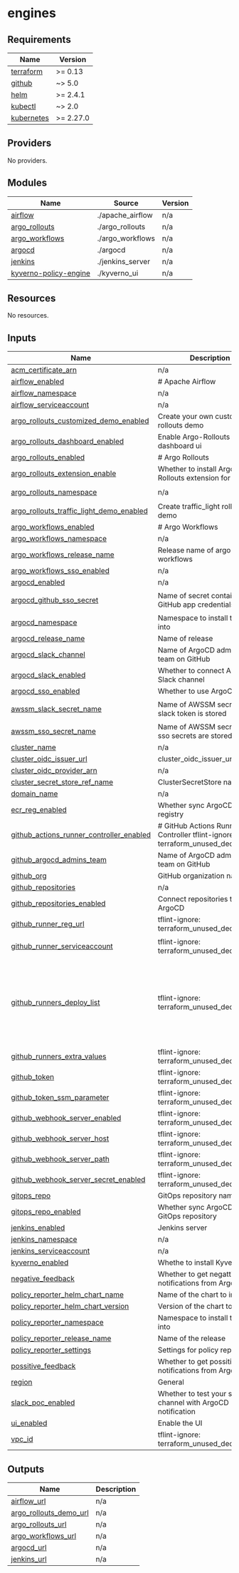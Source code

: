 # engines

<!-- BEGIN_TF_DOCS -->
## Requirements

| Name | Version |
|------|---------|
| <a name="requirement_terraform"></a> [terraform](#requirement\_terraform) | >= 0.13 |
| <a name="requirement_github"></a> [github](#requirement\_github) | ~> 5.0 |
| <a name="requirement_helm"></a> [helm](#requirement\_helm) | >= 2.4.1 |
| <a name="requirement_kubectl"></a> [kubectl](#requirement\_kubectl) | ~> 2.0 |
| <a name="requirement_kubernetes"></a> [kubernetes](#requirement\_kubernetes) | >= 2.27.0 |

## Providers

No providers.

## Modules

| Name | Source | Version |
|------|--------|---------|
| <a name="module_airflow"></a> [airflow](#module\_airflow) | ./apache_airflow | n/a |
| <a name="module_argo_rollouts"></a> [argo\_rollouts](#module\_argo\_rollouts) | ./argo_rollouts | n/a |
| <a name="module_argo_workflows"></a> [argo\_workflows](#module\_argo\_workflows) | ./argo_workflows | n/a |
| <a name="module_argocd"></a> [argocd](#module\_argocd) | ./argocd | n/a |
| <a name="module_jenkins"></a> [jenkins](#module\_jenkins) | ./jenkins_server | n/a |
| <a name="module_kyverno-policy-engine"></a> [kyverno-policy-engine](#module\_kyverno-policy-engine) | ./kyverno_ui | n/a |

## Resources

No resources.

## Inputs

| Name | Description | Type | Default | Required |
|------|-------------|------|---------|:--------:|
| <a name="input_acm_certificate_arn"></a> [acm\_certificate\_arn](#input\_acm\_certificate\_arn) | n/a | `string` | n/a | yes |
| <a name="input_airflow_enabled"></a> [airflow\_enabled](#input\_airflow\_enabled) | # Apache Airflow | `bool` | `false` | no |
| <a name="input_airflow_namespace"></a> [airflow\_namespace](#input\_airflow\_namespace) | n/a | `string` | `"airflow"` | no |
| <a name="input_airflow_serviceaccount"></a> [airflow\_serviceaccount](#input\_airflow\_serviceaccount) | n/a | `string` | `"airflow"` | no |
| <a name="input_argo_rollouts_customized_demo_enabled"></a> [argo\_rollouts\_customized\_demo\_enabled](#input\_argo\_rollouts\_customized\_demo\_enabled) | Create your own customize rollouts demo | `bool` | `false` | no |
| <a name="input_argo_rollouts_dashboard_enabled"></a> [argo\_rollouts\_dashboard\_enabled](#input\_argo\_rollouts\_dashboard\_enabled) | Enable Argo-Rollouts dashboard ui | `bool` | `true` | no |
| <a name="input_argo_rollouts_enabled"></a> [argo\_rollouts\_enabled](#input\_argo\_rollouts\_enabled) | # Argo Rollouts | `bool` | `false` | no |
| <a name="input_argo_rollouts_extension_enable"></a> [argo\_rollouts\_extension\_enable](#input\_argo\_rollouts\_extension\_enable) | Whether to install Argo-Rollouts extension for ArgoCD | `bool` | `false` | no |
| <a name="input_argo_rollouts_namespace"></a> [argo\_rollouts\_namespace](#input\_argo\_rollouts\_namespace) | n/a | `string` | `"argo-rollouts"` | no |
| <a name="input_argo_rollouts_traffic_light_demo_enabled"></a> [argo\_rollouts\_traffic\_light\_demo\_enabled](#input\_argo\_rollouts\_traffic\_light\_demo\_enabled) | Create traffic\_light rollouts demo | `bool` | `false` | no |
| <a name="input_argo_workflows_enabled"></a> [argo\_workflows\_enabled](#input\_argo\_workflows\_enabled) | # Argo Workflows | `bool` | `false` | no |
| <a name="input_argo_workflows_namespace"></a> [argo\_workflows\_namespace](#input\_argo\_workflows\_namespace) | n/a | `string` | `"argo"` | no |
| <a name="input_argo_workflows_release_name"></a> [argo\_workflows\_release\_name](#input\_argo\_workflows\_release\_name) | Release name of argo-workflows | `string` | `"argo-workflows"` | no |
| <a name="input_argo_workflows_sso_enabled"></a> [argo\_workflows\_sso\_enabled](#input\_argo\_workflows\_sso\_enabled) | n/a | `bool` | `false` | no |
| <a name="input_argocd_enabled"></a> [argocd\_enabled](#input\_argocd\_enabled) | n/a | `bool` | `false` | no |
| <a name="input_argocd_github_sso_secret"></a> [argocd\_github\_sso\_secret](#input\_argocd\_github\_sso\_secret) | Name of secret contains GitHub app credentials | `string` | `"argocd-github-sso"` | no |
| <a name="input_argocd_namespace"></a> [argocd\_namespace](#input\_argocd\_namespace) | Namespace to install the chart into | `string` | `"argocd"` | no |
| <a name="input_argocd_release_name"></a> [argocd\_release\_name](#input\_argocd\_release\_name) | Name of release | `string` | `"argocd"` | no |
| <a name="input_argocd_slack_channel"></a> [argocd\_slack\_channel](#input\_argocd\_slack\_channel) | Name of ArgoCD admins-team on GitHub | `string` | `"argocd-channel"` | no |
| <a name="input_argocd_slack_enabled"></a> [argocd\_slack\_enabled](#input\_argocd\_slack\_enabled) | Whether to connect ArgoCD to Slack channel | `bool` | `false` | no |
| <a name="input_argocd_sso_enabled"></a> [argocd\_sso\_enabled](#input\_argocd\_sso\_enabled) | Whether to use ArgoCD SSO | `bool` | `false` | no |
| <a name="input_awssm_slack_secret_name"></a> [awssm\_slack\_secret\_name](#input\_awssm\_slack\_secret\_name) | Name of AWSSM secret where slack token is stored | `string` | `"argocd-slack-app-token"` | no |
| <a name="input_awssm_sso_secret_name"></a> [awssm\_sso\_secret\_name](#input\_awssm\_sso\_secret\_name) | Name of AWSSM secret where sso secrets are stored | `string` | n/a | yes |
| <a name="input_cluster_name"></a> [cluster\_name](#input\_cluster\_name) | n/a | `string` | n/a | yes |
| <a name="input_cluster_oidc_issuer_url"></a> [cluster\_oidc\_issuer\_url](#input\_cluster\_oidc\_issuer\_url) | cluster\_oidc\_issuer\_url | `string` | n/a | yes |
| <a name="input_cluster_oidc_provider_arn"></a> [cluster\_oidc\_provider\_arn](#input\_cluster\_oidc\_provider\_arn) | n/a | `string` | n/a | yes |
| <a name="input_cluster_secret_store_ref_name"></a> [cluster\_secret\_store\_ref\_name](#input\_cluster\_secret\_store\_ref\_name) | ClusterSecretStore name | `string` | n/a | yes |
| <a name="input_domain_name"></a> [domain\_name](#input\_domain\_name) | n/a | `string` | n/a | yes |
| <a name="input_ecr_reg_enabled"></a> [ecr\_reg\_enabled](#input\_ecr\_reg\_enabled) | Whether sync ArgoCD to ECR registry | `bool` | `false` | no |
| <a name="input_github_actions_runner_controller_enabled"></a> [github\_actions\_runner\_controller\_enabled](#input\_github\_actions\_runner\_controller\_enabled) | # GitHub Actions Runners Controller tflint-ignore: terraform\_unused\_declarations | `bool` | `false` | no |
| <a name="input_github_argocd_admins_team"></a> [github\_argocd\_admins\_team](#input\_github\_argocd\_admins\_team) | Name of ArgoCD admins-team on GitHub | `string` | `"argocd-admins"` | no |
| <a name="input_github_org"></a> [github\_org](#input\_github\_org) | GitHub organization name | `string` | `""` | no |
| <a name="input_github_repositories"></a> [github\_repositories](#input\_github\_repositories) | n/a | `list(string)` | `[]` | no |
| <a name="input_github_repositories_enabled"></a> [github\_repositories\_enabled](#input\_github\_repositories\_enabled) | Connect repositories to ArgoCD | `bool` | `false` | no |
| <a name="input_github_runner_reg_url"></a> [github\_runner\_reg\_url](#input\_github\_runner\_reg\_url) | tflint-ignore: terraform\_unused\_declarations | `string` | `""` | no |
| <a name="input_github_runner_serviceaccount"></a> [github\_runner\_serviceaccount](#input\_github\_runner\_serviceaccount) | tflint-ignore: terraform\_unused\_declarations | `string` | `"actions-runner-system"` | no |
| <a name="input_github_runners_deploy_list"></a> [github\_runners\_deploy\_list](#input\_github\_runners\_deploy\_list) | tflint-ignore: terraform\_unused\_declarations | <pre>list(object({<br>    name          = optional(string)<br>    repository    = optional(string)<br>    limits_cpu    = optional(string)<br>    limits_memory = optional(string)<br>    replicas_min  = optional(number)<br>    replicas_max  = optional(number)<br>  }))</pre> | `[]` | no |
| <a name="input_github_runners_extra_values"></a> [github\_runners\_extra\_values](#input\_github\_runners\_extra\_values) | tflint-ignore: terraform\_unused\_declarations | `map(any)` | `{}` | no |
| <a name="input_github_token"></a> [github\_token](#input\_github\_token) | tflint-ignore: terraform\_unused\_declarations | `string` | `""` | no |
| <a name="input_github_token_ssm_parameter"></a> [github\_token\_ssm\_parameter](#input\_github\_token\_ssm\_parameter) | tflint-ignore: terraform\_unused\_declarations | `string` | `""` | no |
| <a name="input_github_webhook_server_enabled"></a> [github\_webhook\_server\_enabled](#input\_github\_webhook\_server\_enabled) | tflint-ignore: terraform\_unused\_declarations | `bool` | `false` | no |
| <a name="input_github_webhook_server_host"></a> [github\_webhook\_server\_host](#input\_github\_webhook\_server\_host) | tflint-ignore: terraform\_unused\_declarations | `string` | `""` | no |
| <a name="input_github_webhook_server_path"></a> [github\_webhook\_server\_path](#input\_github\_webhook\_server\_path) | tflint-ignore: terraform\_unused\_declarations | `string` | `"/"` | no |
| <a name="input_github_webhook_server_secret_enabled"></a> [github\_webhook\_server\_secret\_enabled](#input\_github\_webhook\_server\_secret\_enabled) | tflint-ignore: terraform\_unused\_declarations | `bool` | `false` | no |
| <a name="input_gitops_repo"></a> [gitops\_repo](#input\_gitops\_repo) | GitOps repository name | `string` | `"gitops"` | no |
| <a name="input_gitops_repo_enabled"></a> [gitops\_repo\_enabled](#input\_gitops\_repo\_enabled) | Whether sync ArgoCD to GitOps repository | `bool` | `false` | no |
| <a name="input_jenkins_enabled"></a> [jenkins\_enabled](#input\_jenkins\_enabled) | Jenkins server | `bool` | `false` | no |
| <a name="input_jenkins_namespace"></a> [jenkins\_namespace](#input\_jenkins\_namespace) | n/a | `string` | `"jenkins"` | no |
| <a name="input_jenkins_serviceaccount"></a> [jenkins\_serviceaccount](#input\_jenkins\_serviceaccount) | n/a | `string` | `"jenkins"` | no |
| <a name="input_kyverno_enabled"></a> [kyverno\_enabled](#input\_kyverno\_enabled) | Whethe to install Kyverno | `bool` | `false` | no |
| <a name="input_negative_feedback"></a> [negative\_feedback](#input\_negative\_feedback) | Whether to get negattive notifications from ArgoCD | `bool` | `true` | no |
| <a name="input_policy_reporter_helm_chart_name"></a> [policy\_reporter\_helm\_chart\_name](#input\_policy\_reporter\_helm\_chart\_name) | Name of the chart to install | `string` | n/a | yes |
| <a name="input_policy_reporter_helm_chart_version"></a> [policy\_reporter\_helm\_chart\_version](#input\_policy\_reporter\_helm\_chart\_version) | Version of the chart to install | `string` | n/a | yes |
| <a name="input_policy_reporter_namespace"></a> [policy\_reporter\_namespace](#input\_policy\_reporter\_namespace) | Namespace to install the chart into | `string` | n/a | yes |
| <a name="input_policy_reporter_release_name"></a> [policy\_reporter\_release\_name](#input\_policy\_reporter\_release\_name) | Name of the release | `string` | n/a | yes |
| <a name="input_policy_reporter_settings"></a> [policy\_reporter\_settings](#input\_policy\_reporter\_settings) | Settings for policy reporter | `map(any)` | n/a | yes |
| <a name="input_possitive_feedback"></a> [possitive\_feedback](#input\_possitive\_feedback) | Whether to get possitive notifications from ArgoCD | `bool` | `false` | no |
| <a name="input_region"></a> [region](#input\_region) | General | `string` | n/a | yes |
| <a name="input_slack_poc_enabled"></a> [slack\_poc\_enabled](#input\_slack\_poc\_enabled) | Whether to test your slack channel with ArgoCD notification | `bool` | `false` | no |
| <a name="input_ui_enabled"></a> [ui\_enabled](#input\_ui\_enabled) | Enable the UI | `bool` | `false` | no |
| <a name="input_vpc_id"></a> [vpc\_id](#input\_vpc\_id) | tflint-ignore: terraform\_unused\_declarations | `string` | n/a | yes |

## Outputs

| Name | Description |
|------|-------------|
| <a name="output_airflow_url"></a> [airflow\_url](#output\_airflow\_url) | n/a |
| <a name="output_argo_rollouts_demo_url"></a> [argo\_rollouts\_demo\_url](#output\_argo\_rollouts\_demo\_url) | n/a |
| <a name="output_argo_rollouts_url"></a> [argo\_rollouts\_url](#output\_argo\_rollouts\_url) | n/a |
| <a name="output_argo_workflows_url"></a> [argo\_workflows\_url](#output\_argo\_workflows\_url) | n/a |
| <a name="output_argocd_url"></a> [argocd\_url](#output\_argocd\_url) | n/a |
| <a name="output_jenkins_url"></a> [jenkins\_url](#output\_jenkins\_url) | n/a |
<!-- END_TF_DOCS -->
